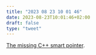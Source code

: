 ```yaml
---
title: "2023 08 23 10 01 46"
date: 2023-08-23T10:01:46+02:00
draft: false
type: "tweet"
---
```


[The missing C++ smart pointer](https://blog.matthieud.me/2023/the-missing-cpp-smart-pointer/).
